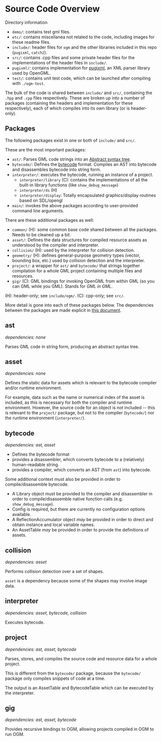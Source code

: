 # Source Code Overview

Directory information

- `demo/`: contains test gml files.
- `etc/`: contains miscellanea not related to the code, including images for these readme files.
- `include/`: header files for `ogm` and the other libraries included in this repo (`pugixml`, `catch2`).
- `src/`: contains .cpp files and some private header files for the implementations of the header files in `include/`.
- `pugixml/`: contains implementation for [pugixml](https://pugixml.org/), an XML parser library used by OpenGML.
- `test/`: contains unit test code, which can be launched after compiling with `./ogm-test`.

The bulk of the code is shared between `include/` and `src/`, containing the `.hpp` and `.cpp` files respectively. These are broken up into a number of packages (containing the headers and implementation for these respectively), each of which compiles into its own library (or is header-only).

## Packages

The following packages exist in one or both of `include/` and `src/`.

These are the most important packages:

- `ast/`: Parses GML code strings into an [Abstract syntax tree](https://en.wikipedia.org/wiki/Abstract_syntax_tree).
- `bytecode/`: Defines the [bytecode](https://en.wikipedia.org/wiki/Bytecode) format. Compiles an AST into bytecode and disassembles bytecode into string form.
- `interpreter/`: executes the bytecode, running an instance of a project.
  - `interpreter/library` (C): contains the implementations of all the built-in library functions (like `show_debug_message`)
  - `interpreter/ds` (H)
  - `interpreter/display`: Totally encapsulated graphics/display routines based on SDL/opengl
- `main/`: invokes the above packages according to user-provided command line arguments.

There are these additional packages as well:

- `common/` (H): some common base code shared between all the packages. Needs to be cleaned up a bit.
- `asset/`: Defines the data structures for compiled resource assets as understood by the compiler and interpreter.
- `collision/` (H): used by the interpreter for collision detection.
- `geometry/` (H): defines general-purpose geometry types (vector, bounding box, etc.) used by collision detection and the interpreter.
- `project/`: a wrapper for `ast/` and `bytecode/` that strings together compilation for a whole GML project containing multiple files and resources.
- `gig/` (C): GML bindings for invoking OpenGML from within GML (so you can GML while you GML). Stands for _GML in GML_.

(H): header-only; see `include/ogm/`.
(C): cpp-only; see `src/`.

More detail is gone into each of these packages below. The dependencies between the packages are made explicit in [this document](./PACKAGE_DEPENDENCIES.md).

## ast

_dependencies: none_

Parses GML code in string form, producing an abstract syntax tree.

## asset

_dependencies: none_

Defines the static data for assets which is relevant to the
bytecode compiler and/or runtime environment.

For example, data such as the name or numerical index of the asset is included, as this is
necessary for both the compiler and runtime environment. However, the source code for an
object is _not_ included -- this is relevant to the
`project/` package, but not to the compiler (`bytecode/`) nor the runtime environment
(`interpreter/`).

## bytecode

_dependencies: ast, asset_

- Defines the bytecode format
- provides a disassembler, which converts bytecode to a (relatively) human-readable string.
- provides a compiler, which converts an AST (from `ast`) into bytecode.

Some additional context must also be provided in order to compile/disassemble bytecode.

- A Library object must be provided to the compiler and disassembler in order to compile/disassemble
  native function calls (e.g. `show_debug_message`).
- Config is required, but there are currently no configuration options available.
- A ReflectionAccumulator object _may_ be provided in order to direct and obtain
  instance and local variable names.
- An AssetTable _may_ be provided in order to provide the definitions of assets.

## collision

_dependencies: asset_

Performs collision detection over a set of shapes.

`asset` is a dependency because some of the shapes may involve image data.

## interpreter

_dependencies: asset, bytecode, collision_

Executes bytecode.

## project

_dependencies: ast, asset, bytecode_

Parses, stores, and compiles the source code and resource data for a whole project.

This is different from the `bytecode/` package, because the `bytecode/` package
only compiles snippets of code at a time.

The output is an AssetTable and BytecodeTable which can be executed by
the interpreter.

## gig

_dependencies: ast, asset, bytecode_

Provides recursive bindings to OGM, allowing projects compiled in OGM to run OGM.
